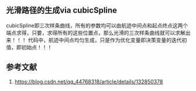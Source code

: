 

## 光滑路径的生成via cubicSpline
cubicSpline即三次样条曲线，所有的参数均可以由航迹中间点和起点终点这两个端点求得，只要，求得所有的这些位置点，那么光滑的三次样条曲线就可以求解出来！！！
代码中，航迹中间点均匀生成，只是作为优化变量即决策变量的迭代初值，即初始点！！！


## 参考文献
1. https://blog.csdn.net/qq_44768318/article/details/132850378